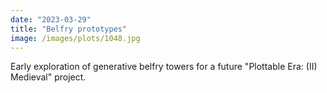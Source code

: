 ```yaml
---
date: "2023-03-29"
title: "Belfry prototypes"
image: /images/plots/1048.jpg
---
```


Early exploration of generative belfry towers for a future "Plottable Era: (II) Medieval" project.